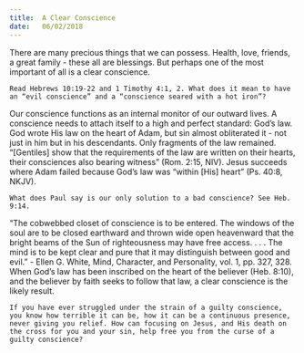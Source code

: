 ```yaml
---
title:  A Clear Conscience
date:   06/02/2018
---
```


There are many precious things that we can possess. Health, love, friends, a great family - these all are blessings. But perhaps one of the most important of all is a clear conscience.

`Read Hebrews 10:19-22 and 1 Timothy 4:1, 2. What does it mean to have an “evil conscience” and a “conscience seared with a hot iron”?`

Our conscience functions as an internal monitor of our outward lives. A conscience needs to attach itself to a high and perfect standard: God’s law. God wrote His law on the heart of Adam, but sin almost obliterated it - not just in him but in his descendants. Only fragments of the law remained. “[Gentiles] show that the requirements of the law are written on their hearts, their consciences also bearing witness” (Rom. 2:15, NIV). Jesus succeeds where Adam failed because God’s law was “within [His] heart” (Ps. 40:8, NKJV).

`What does Paul say is our only solution to a bad conscience? See Heb. 9:14.`

“The cobwebbed closet of conscience is to be entered. The windows of the soul are to be closed earthward and thrown wide open heavenward that the bright beams of the Sun of righteousness may have free access. . . . The mind is to be kept clear and pure that it may distinguish between good and evil.” - Ellen G. White, Mind, Character, and Personality, vol. 1, pp. 327, 328. When God’s law has been inscribed on the heart of the believer (Heb. 8:10), and the believer by faith seeks to follow that law, a clear conscience is the likely result.

`If you have ever struggled under the strain of a guilty conscience, you know how terrible it can be, how it can be a continuous presence, never giving you relief. How can focusing on Jesus, and His death on the cross for you and your sin, help free you from the curse of a guilty conscience?`
